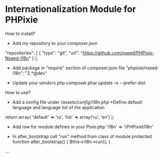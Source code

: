 Internationalization Module for PHPixie
====================

How to install?

* Add my repository to your composer.json

"repositories": [
    {
        "type": "git",
        "url": "https://github.com/nxeed/PHPixie-Nxeed-I18n"
    }
],

* Add package in "require" section of composer.json file
"phpixie/nxeed-i18n": "2.*@dev"

* Update your vendors
php composer.phar update -o  --prefer-dist

How to use?

* Add a config file under */assets/config/i18n.php*
*Define default language and language list of the application

return array(
    'default' => 'ru',
    'list' => array('ru', 'en')
);

* Add row for module defines in your Pixie.php
'i18n' => '\PHPixie\I18n'

* In after_bootstrap call "run" method from class of module
protected function after_bootstrap() {
    $this->i18n->run();
}

...

